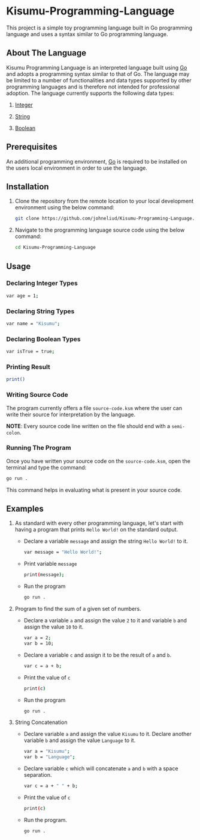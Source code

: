 # Kisumu-Programming-Language

This project is a simple toy programming language built in Go programming language and uses a syntax similar to Go programming language.

## About The Language

Kisumu Programming Language is an interpreted language built using [Go](https://go.dev/) and adopts a programming syntax similar to that of Go. The language may be limited to a number of functionalities and data types supported by other programming languages and is therefore not intended for professional adoption. The language currently supports the following data types:

1. [Integer](https://en.wikipedia.org/wiki/Integer_(computer_science))

2. [String](https://en.wikipedia.org/wiki/String_(computer_science))

3. [Boolean](https://en.wikipedia.org/wiki/Boolean_data_type)

## Prerequisites

An additional programming environment, [Go](https://go.dev/doc/install) is required to be installed on the users local environment in order to use the language.

## Installation

1. Clone the repository from the remote location to your local development environment using the below command:
    ```bash
    git clone https://github.com/johneliud/Kisumu-Programming-Language.git
    ```

2. Navigate to the programming language source code using the below command:
    ```bash
    cd Kisumu-Programming-Language
    ```

## Usage

### Declaring Integer Types
```bash
var age = 1;
```

### Declaring String Types
```bash
var name = "Kisumu";
```

### Declaring Boolean Types
```bash
var isTrue = true;
```

### Printing Result
```bash
print()
```

### Writing Source Code

The program currently offers a file `source-code.ksm` where the user can write their source for interpretation by the language.

**NOTE**: Every source code line written on the file should end with a `semi-colon`.

### Running The Program

Once you have written your source code on the `source-code.ksm`, open the terminal and type the command:
```bash
go run .
```

This command helps in evaluating what is present in your source code.

## Examples

1. As standard with every other programming language, let's start with having a program that prints `Hello World!` on the standard output.
    - Declare a variable `message` and assign the string `Hello World!` to it.
        ```bash
        var message = "Hello World!";
        ```

    - Print variable `message`
        ```bash
        print(message);
        ```

    - Run the program
        ```bash
        go run .
        ```

2. Program to find the sum of a given set of numbers.
    - Declare a variable `a` and assign the value `2` to it and variable `b` and assign the value `10` to it.
        ```bash
        var a = 2;
        var b = 10;
        ```

    - Declare a variable `c` and assign it to be the result of `a` and `b`.
        ```bash
        var c = a + b;
        ```

    - Print the value of `c`
        ```bash
        print(c)
        ```

    - Run the program
        ```bash
        go run .
        ```

3. String Concatenation

    - Declare variable `a` and assign the value `Kisumu` to it. Declare another variable `b` and assign the value `Language` to it.
        ```bash
        var a = "Kisumu";
        var b = "Language";
        ```

    - Declare variable `c` which will concatenate `a` and `b` with a space separation.
        ```bash
        var c = a + " " + b;
        ```

    - Print the value of `c`
        ```bash
        print(c)
        ```

    - Run the program.
        ```bash
        go run .
        ```